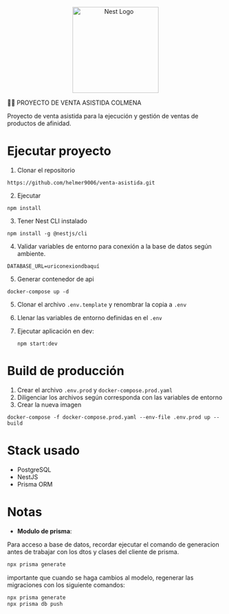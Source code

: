 <p align="center">
  <a href="http://nestjs.com/" target="blank"><img src="https://seeklogo.com/images/C/colmena-seguros-logo-5CB9AA6612-seeklogo.com.png" width="200" alt="Nest Logo" /></a>
</p>

🥼🧪 PROYECTO DE VENTA ASISTIDA COLMENA

Proyecto de venta asistida para la ejecución y gestión de ventas de productos de afinidad.

# Ejecutar proyecto

1. Clonar el repositorio

```
https://github.com/helmer9006/venta-asistida.git
```

2. Ejecutar

```
npm install
```

3. Tener Nest CLI instalado

```
npm install -g @nestjs/cli
```

4. Validar variables de entorno para conexión a la base de datos según ambiente.

```
DATABASE_URL=uriconexiondbaquí
```

5. Generar contenedor de api

```
docker-compose up -d
```

5. Clonar el archivo `.env.template` y renombrar la copia a `.env`

6. Llenar las variables de entorno definidas en el `.env`

7. Ejecutar aplicación en dev:
   ```
   npm start:dev
   ```

# Build de producción

1. Crear el archivo `.env.prod` y `docker-compose.prod.yaml`
2. Diligenciar los archivos según corresponda con las variables de entorno
3. Crear la nueva imagen

```
docker-compose -f docker-compose.prod.yaml --env-file .env.prod up --build
```

# Stack usado

- PostgreSQL
- NestJS
- Prisma ORM

# Notas

- **Modulo de prisma**:

Para acceso a base de datos, recordar ejecutar el comando de generacion antes de trabajar con los dtos y clases del cliente de prisma.

```sh
npx prisma generate
```

importante que cuando se haga cambios al modelo, regenerar las migraciones con los siguiente comandos:

```sh
npx prisma generate
npx prisma db push
```
